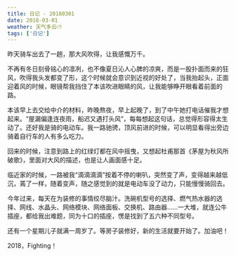 ```yaml
---
title: 日记 - 20180301
date: 2018-03-01
weather: 天气多云⛅️
tags: ['日记']
---
```


昨天骑车出去了一趟，那大风吹得，让我感慨万千。

不再有冬日刻骨铭心的凛冽，也不像夏日沁人心脾的凉爽，而是一股扑面而来的狂风，吹得我头发都变了形，这个时候就会意识到近视的好处了，当我抬起头，正面迎着风的时候，眼镜帮我挡住了本该吹进眼睛的风，让我能够睁开眼看着前面的路。

本该早上去交给中介的材料，昨晚熬夜，早上起晚了，到了中午她打电话催我才想起来。“屋漏偏逢连夜雨，船迟又遇打头风”，每每想起这句话，总觉得形容得太生动了。还好我是骑的电动车。我一路驰骋，顶风前进的时候，可以明显看得出旁边骑着自行车的人有多么吃力。

回来的时候，注意到路上的红绿灯都在风中摇曳，又想起杜甫那首《茅屋为秋风所破歌》，里面对大风的描述，也是让人画面感十足。

临近家的时候，一路被我“滴滴滴滴”按着不停的喇叭，突然变了声，变得越来越低沉，蔫了一样，随着变声，随之感觉到的就是电动车没了动力，只能慢慢骑回去。

今年过来，每天在为装修的事情绞尽脑汁。洗碗机型号的选择、燃气热水器的选择、网线、水晶头、网络模块、网络面板、交换机、路由器……一大堆，就连公牛插座，都给我出难题，同为十口的插座，愣是找到了五六种不同型号。

还有一个星期儿子就满一周岁了。等房子装修好，新的生活就要开始了。加油吧！

2018，Fighting！
